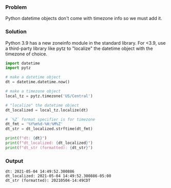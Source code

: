 ### Problem
Python datetime objects don't come with timezone info so we must add it.

### Solution
Python 3.9 has a new zoneinfo module in the standard library.
For <3.9, use a third-party library like pytz to "localize" the datetime object with the timezone of choice.

```python
import datetime
import pytz

# make a datetime object
dt = datetime.datetime.now()

# make a timezone object
local_tz = pytz.timezone('US/Central')

# "localize" the datetime object
dt_localized = local_tz.localize(dt)

# `%Z` format specifier is for timezone
dt_fmt = '%Y%m%d-%H:%M%Z'
dt_str = dt_localized.strftime(dt_fmt)

print(f"dt: {dt}")
print(f"dt_localized: {dt_localized}")
print(f"dt_str (formatted): {dt_str}")
```

### Output
```
dt: 2021-05-04 14:49:52.300886
dt_localized: 2021-05-04 14:49:52.300886-05:00
dt_str (formatted): 20210504-14:49CDT
```

